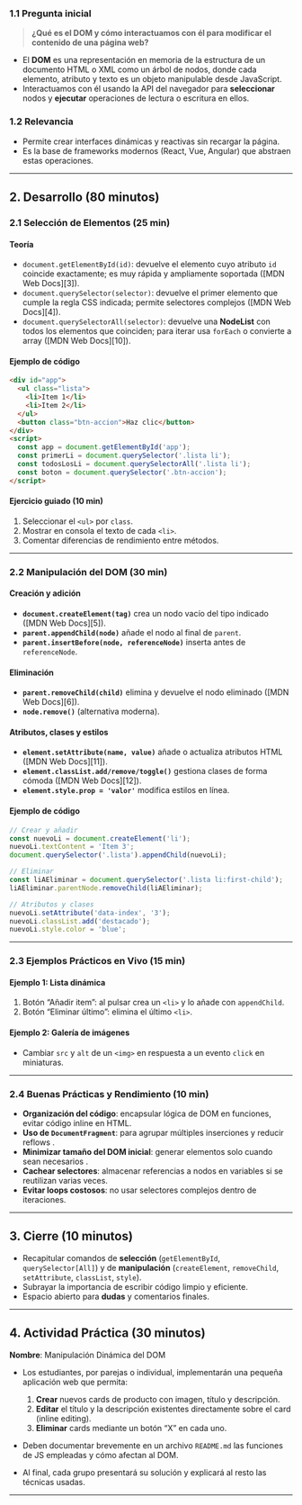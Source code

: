 ### 1.1 Pregunta inicial

> **¿Qué es el DOM y cómo interactuamos con él para modificar el contenido de una página web?**

* El **DOM** es una representación en memoria de la estructura de un documento HTML o XML como un árbol de nodos, donde cada elemento, atributo y texto es un objeto manipulable desde JavaScript.
* Interactuamos con él usando la API del navegador para **seleccionar** nodos y **ejecutar** operaciones de lectura o escritura en ellos.

### 1.2 Relevancia

* Permite crear interfaces dinámicas y reactivas sin recargar la página.
* Es la base de frameworks modernos (React, Vue, Angular) que abstraen estas operaciones.

---

## 2. Desarrollo (80 minutos)

### 2.1 Selección de Elementos (25 min)

#### Teoría

* `document.getElementById(id)`: devuelve el elemento cuyo atributo `id` coincide exactamente; es muy rápida y ampliamente soportada ([MDN Web Docs][3]).
* `document.querySelector(selector)`: devuelve el primer elemento que cumple la regla CSS indicada; permite selectores complejos ([MDN Web Docs][4]).
* `document.querySelectorAll(selector)`: devuelve una **NodeList** con todos los elementos que coinciden; para iterar usa `forEach` o convierte a array ([MDN Web Docs][10]).

#### Ejemplo de código

```html
<div id="app">
  <ul class="lista">
    <li>Item 1</li>
    <li>Item 2</li>
  </ul>
  <button class="btn-accion">Haz clic</button>
</div>
<script>
  const app = document.getElementById('app');
  const primerLi = document.querySelector('.lista li');
  const todosLosLi = document.querySelectorAll('.lista li');
  const boton = document.querySelector('.btn-accion');
</script>
```

#### Ejercicio guiado (10 min)

1. Seleccionar el `<ul>` por `class`.
2. Mostrar en consola el texto de cada `<li>`.
3. Comentar diferencias de rendimiento entre métodos.

---

### 2.2 Manipulación del DOM (30 min)

#### Creación y adición

* **`document.createElement(tag)`** crea un nodo vacío del tipo indicado ([MDN Web Docs][5]).
* **`parent.appendChild(node)`** añade el nodo al final de `parent`.
* **`parent.insertBefore(node, referenceNode)`** inserta antes de `referenceNode`.

#### Eliminación

* **`parent.removeChild(child)`** elimina y devuelve el nodo eliminado ([MDN Web Docs][6]).
* **`node.remove()`** (alternativa moderna).

#### Atributos, clases y estilos

* **`element.setAttribute(name, value)`** añade o actualiza atributos HTML ([MDN Web Docs][11]).
* **`element.classList.add/remove/toggle()`** gestiona clases de forma cómoda ([MDN Web Docs][12]).
* **`element.style.prop = 'valor'`** modifica estilos en línea.

#### Ejemplo de código

```js
// Crear y añadir
const nuevoLi = document.createElement('li');
nuevoLi.textContent = 'Item 3';
document.querySelector('.lista').appendChild(nuevoLi);

// Eliminar
const liAEliminar = document.querySelector('.lista li:first-child');
liAEliminar.parentNode.removeChild(liAEliminar);

// Atributos y clases
nuevoLi.setAttribute('data-index', '3');
nuevoLi.classList.add('destacado');
nuevoLi.style.color = 'blue';
```

---

### 2.3 Ejemplos Prácticos en Vivo (15 min)

#### Ejemplo 1: Lista dinámica

1. Botón “Añadir item”: al pulsar crea un `<li>` y lo añade con `appendChild`.
2. Botón “Eliminar último”: elimina el último `<li>`.

#### Ejemplo 2: Galería de imágenes

* Cambiar `src` y `alt` de un `<img>` en respuesta a un evento `click` en miniaturas.

---

### 2.4 Buenas Prácticas y Rendimiento (10 min)

* **Organización del código**: encapsular lógica de DOM en funciones, evitar código inline en HTML.
* **Uso de `DocumentFragment`**: para agrupar múltiples inserciones y reducir reflows .
* **Minimizar tamaño del DOM inicial**: generar elementos solo cuando sean necesarios .
* **Cachear selectores**: almacenar referencias a nodos en variables si se reutilizan varias veces.
* **Evitar loops costosos**: no usar selectores complejos dentro de iteraciones.

---

## 3. Cierre (10 minutos)

* Recapitular comandos de **selección** (`getElementById`, `querySelector[All]`) y de **manipulación** (`createElement`, `removeChild`, `setAttribute`, `classList`, `style`).
* Subrayar la importancia de escribir código limpio y eficiente.
* Espacio abierto para **dudas** y comentarios finales.

---

## 4. Actividad Práctica (30 minutos)

**Nombre**: Manipulación Dinámica del DOM

* Los estudiantes, por parejas o individual, implementarán una pequeña aplicación web que permita:

  1. **Crear** nuevos cards de producto con imagen, título y descripción.
  2. **Editar** el título y la descripción existentes directamente sobre el card (inline editing).
  3. **Eliminar** cards mediante un botón “X” en cada uno.
* Deben documentar brevemente en un archivo `README.md` las funciones de JS empleadas y cómo afectan al DOM.
* Al final, cada grupo presentará su solución y explicará al resto las técnicas usadas.

---
